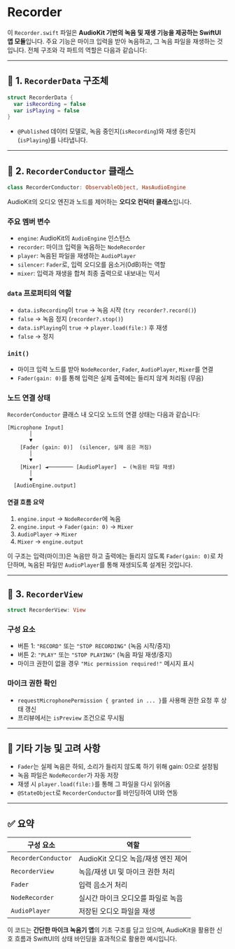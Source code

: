 # Recorder


이 `Recorder.swift` 파일은 **AudioKit 기반의 녹음 및 재생 기능을 제공하는 SwiftUI 앱 모듈**입니다. 주요 기능은 마이크 입력을 받아 녹음하고, 그 녹음 파일을 재생하는 것입니다. 전체 구조와 각 파트의 역할은 다음과 같습니다:

---

## 🔹 1. `RecorderData` 구조체

```swift
struct RecorderData {
  var isRecording = false
  var isPlaying = false
}
```

* `@Published` 데이터 모델로, 녹음 중인지(`isRecording`)와 재생 중인지(`isPlaying`)를 나타냅니다.

---

## 🔹 2. `RecorderConductor` 클래스

```swift
class RecorderConductor: ObservableObject, HasAudioEngine
```

AudioKit의 오디오 엔진과 노드를 제어하는 **오디오 컨덕터 클래스**입니다.

### 주요 멤버 변수

* `engine`: AudioKit의 `AudioEngine` 인스턴스
* `recorder`: 마이크 입력을 녹음하는 `NodeRecorder`
* `player`: 녹음된 파일을 재생하는 `AudioPlayer`
* `silencer`: `Fader`로, 입력 오디오를 음소거(0dB)하는 역할
* `mixer`: 입력과 재생을 합쳐 최종 출력으로 내보내는 믹서

### `data` 프로퍼티의 역할

* `data.isRecording`이 `true` → 녹음 시작 (`try recorder?.record()`)
* `false` → 녹음 정지 (`recorder?.stop()`)
* `data.isPlaying`이 `true` → `player.load(file:)` 후 재생
* `false` → 정지

### `init()`

* 마이크 입력 노드를 받아 `NodeRecorder`, `Fader`, `AudioPlayer`, `Mixer`를 연결
* `Fader(gain: 0)`를 통해 입력은 실제 출력에는 들리지 않게 처리됨 (무음)

### 노드 연결 상태

`RecorderConductor` 클래스 내 오디오 노드의 연결 상태는 다음과 같습니다:

```
[Microphone Input]
       │
       ▼
    [Fader (gain: 0)]  (silencer, 실제 음은 꺼짐)
       │
       ▼
    [Mixer] ◄──────── [AudioPlayer]  ← (녹음된 파일 재생)
       │
       ▼
  [AudioEngine.output]
```

#### 연결 흐름 요약

1. `engine.input` → `NodeRecorder`에 녹음
2. `engine.input` → `Fader(gain: 0)` → `Mixer`
3. `AudioPlayer` → `Mixer`
4. `Mixer` → `engine.output`


이 구조는 입력(마이크)은 녹음만 하고 출력에는 들리지 않도록 `Fader(gain: 0)`로 차단하며, 녹음된 파일만 `AudioPlayer`를 통해 재생되도록 설계된 것입니다.

---

## 🔹 3. `RecorderView`

```swift
struct RecorderView: View
```

### 구성 요소

* 버튼 1: `"RECORD"` 또는 `"STOP RECORDING"` (녹음 시작/중지)
* 버튼 2: `"PLAY"` 또는 `"STOP PLAYING"` (녹음 파일 재생/중지)
* 마이크 권한이 없을 경우 `"Mic permission required!"` 메시지 표시

### 마이크 권한 확인

* `requestMicrophonePermission { granted in ... }`를 사용해 권한 요청 후 상태 갱신
* 프리뷰에서는 `isPreview` 조건으로 무시됨

---

## 🔹 기타 기능 및 고려 사항

* `Fader`는 실제 녹음은 하되, 소리가 들리지 않도록 하기 위해 gain: 0으로 설정됨
* 녹음 파일은 `NodeRecorder`가 자동 저장
* 재생 시 `player.load(file:)`를 통해 그 파일을 다시 읽어옴
* `@StateObject`로 `RecorderConductor`를 바인딩하여 UI와 연동

---

## ✅ 요약

| 구성 요소               | 역할                       |
| ------------------- | ------------------------ |
| `RecorderConductor` | AudioKit 오디오 녹음/재생 엔진 제어 |
| `RecorderView`      | 녹음/재생 UI 및 마이크 권한 처리     |
| `Fader`             | 입력 음소거 처리                |
| `NodeRecorder`      | 실시간 마이크 오디오를 파일로 녹음      |
| `AudioPlayer`       | 저장된 오디오 파일을 재생           |

이 코드는 **간단한 마이크 녹음기 앱**의 기초 구조를 담고 있으며, AudioKit을 활용한 신호 흐름과 SwiftUI의 상태 바인딩을 효과적으로 활용한 예시입니다.

